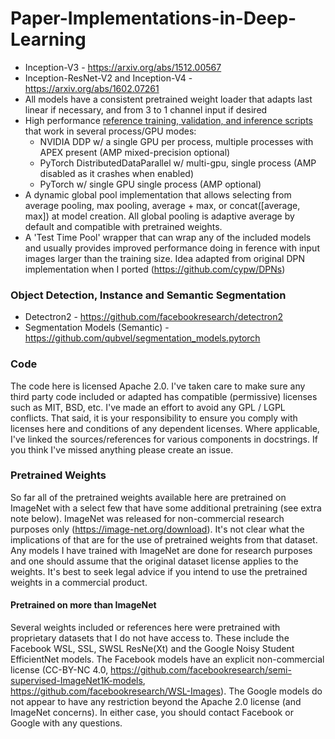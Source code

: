 # Paper-Implementations-in-Deep-Learning

* Inception-V3 - https://arxiv.org/abs/1512.00567
* Inception-ResNet-V2 and Inception-V4 - https://arxiv.org/abs/1602.07261
* All models have a consistent pretrained weight loader that adapts last linear if necessary, and from 3 to 1 channel input if desired
* High performance [reference training, validation, and inference scripts](https://huggingface.co/docs/timm/training_script) that work in several process/GPU modes:
    * NVIDIA DDP w/ a single GPU per process, multiple processes with APEX present (AMP mixed-precision optional)
    * PyTorch DistributedDataParallel w/ multi-gpu, single process (AMP disabled as it crashes when enabled)
    * PyTorch w/ single GPU single process (AMP optional)
* A dynamic global pool implementation that allows selecting from average pooling, max pooling, average + max, or concat([average, max]) at model creation. All global pooling is adaptive average by default and compatible with pretrained weights.
* A 'Test Time Pool' wrapper that can wrap any of the included models and usually provides improved performance doing in ference with input images larger than the training size. Idea adapted from original DPN implementation when I ported (https://github.com/cypw/DPNs)
### Object Detection, Instance and Semantic Segmentation
* Detectron2 - https://github.com/facebookresearch/detectron2
* Segmentation Models (Semantic) - https://github.com/qubvel/segmentation_models.pytorch
### Code
The code here is licensed Apache 2.0. I've taken care to make sure any third party code included or adapted has compatible (permissive) licenses such as MIT, BSD, etc. I've made an effort to avoid any GPL / LGPL conflicts. That said, it is your responsibility to ensure you comply with licenses here and conditions of any dependent licenses. Where applicable, I've linked the sources/references for various components in docstrings. If you think I've missed anything please create an issue.

### Pretrained Weights
So far all of the pretrained weights available here are pretrained on ImageNet with a select few that have some additional pretraining (see extra note below). ImageNet was released for non-commercial research purposes only (https://image-net.org/download). It's not clear what the implications of that are for the use of pretrained weights from that dataset. Any models I have trained with ImageNet are done for research purposes and one should assume that the original dataset license applies to the weights. It's best to seek legal advice if you intend to use the pretrained weights in a commercial product.

#### Pretrained on more than ImageNet
Several weights included or references here were pretrained with proprietary datasets that I do not have access to. These include the Facebook WSL, SSL, SWSL ResNe(Xt) and the Google Noisy Student EfficientNet models. The Facebook models have an explicit non-commercial license (CC-BY-NC 4.0, https://github.com/facebookresearch/semi-supervised-ImageNet1K-models, https://github.com/facebookresearch/WSL-Images). The Google models do not appear to have any restriction beyond the Apache 2.0 license (and ImageNet concerns). In either case, you should contact Facebook or Google with any questions.
